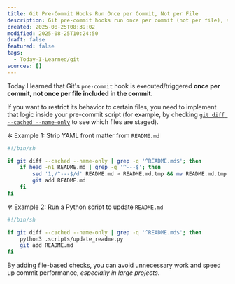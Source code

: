 ```yaml
---
title: Git Pre-Commit Hooks Run Once per Commit, Not per File
description: Git pre-commit hooks run once per commit (not per file), so you can filter by file to keep the commits efficient.
created: 2025-08-25T08:39:02
modified: 2025-08-25T10:24:50
draft: false
featured: false
tags:
  - Today-I-Learned/git
sources: []
---
```


Today I learned that Git's `pre-commit` hook is executed/triggered **once per commit, not once per file included in the commit**.

If you want to restrict its behavior to certain files, you need to implement that logic inside your pre-commit script (for example, by checking [`git diff --cached --name-only`](https://git-scm.com/docs/git-diff) to see which files are staged).

✼ Example 1: Strip YAML front matter from `README.md`

```sh
#!/bin/sh

if git diff --cached --name-only | grep -q '^README.md$'; then
    if head -n1 README.md | grep -q '^---$'; then
        sed '1,/^---$/d' README.md > README.md.tmp && mv README.md.tmp README.md
        git add README.md
    fi
fi
```

✼ Example 2: Run a Python script to update `README.md`

```sh
#!/bin/sh

if git diff --cached --name-only | grep -q '^README.md$'; then
    python3 .scripts/update_readme.py
    git add README.md
fi
```

By adding file-based checks, you can avoid unnecessary work and speed up commit performance, _especially in large projects_.

